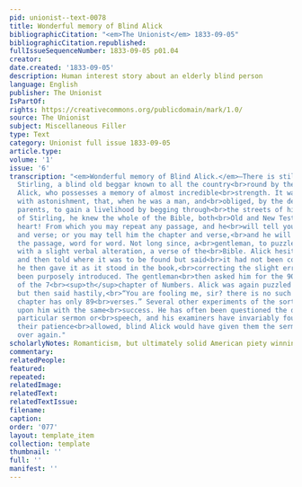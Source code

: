 ```yaml
---
pid: unionist--text-0078
title: Wonderful memory of Blind Alick
bibliographicCitation: "<em>The Unionist</em> 1833-09-05"
bibliographicCitation.republished: 
fullIssueSequenceNumber: 1833-09-05 p01.04
creator: 
date.created: '1833-09-05'
description: Human interest story about an elderly blind person
language: English
publisher: The Unionist
IsPartOf: 
rights: https://creativecommons.org/publicdomain/mark/1.0/
source: The Unionist
subject: Miscellaneous Filler
type: Text
category: Unionist full issue 1833-09-05
article.type: 
volume: '1'
issue: '6'
transcription: "<em>Wonderful memory of Blind Alick.</em>—There is still living at
  Stirling, a blind old beggar known to all the country<br>round by the name of blind
  Alick, who possesses a memory of almost incredible<br>strength. It was observed
  with astonishment, that, when he was a man, and<br>obliged, by the death of his
  parents, to gain a livelihood by begging through<br>the streets of his native town
  of Stirling, he knew the whole of the Bible, both<br>Old and New Testaments, by
  heart! From which you may repeat any passage, and he<br>will tell you the chapter
  and verse; or you may tell him the chapter and verse,<br>and he will repeat to you
  the passage, word for word. Not long since, a<br>gentleman, to puzzle him, read,
  with a slight verbal alteration, a verse of the<br>Bible. Alick hesitated a moment,
  and then told where it was to be found but said<br>it had not been correctly delivered;
  he then gave it as it stood in the book,<br>correcting the slight error that had
  been purposely introduced. The gentleman<br>then asked him for the 90<br><sup>th</sup>verse
  of the 7<br><sup>th</sup>chapter of Numbers. Alick was again puzzled for a moment,
  but then said hastily,<br>“You are fooling me, sir? there is no such verse—that
  chapter has only 89<br>verses.” Several other experiments of the sort were tried
  upon him with the same<br>success. He has often been questioned the day after any
  particular sermon or<br>speech, and his examiners have invariably found, that, had
  their patience<br>allowed, blind Alick would have given them the sermon or speech
  over again."
scholarlyNotes: Romanticism, but ultimately solid American piety winning, is interesting.
commentary: 
relatedPeople: 
featured: 
repeated: 
relatedImage: 
relatedText: 
relatedTextIssue: 
filename: 
caption: 
order: '077'
layout: template_item
collection: template
thumbnail: ''
full: ''
manifest: ''
---
```

